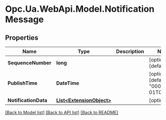 # Opc.Ua.WebApi.Model.NotificationMessage

## Properties

Name | Type | Description | Notes
------------ | ------------- | ------------- | -------------
**SequenceNumber** | **long** |  | [optional] [default to 0]
**PublishTime** | **DateTime** |  | [optional] [default to "0001-01-01T00:00Z"]
**NotificationData** | [**List&lt;ExtensionObject&gt;**](ExtensionObject.md) |  | [optional] 

[[Back to Model list]](../README.md#documentation-for-models) [[Back to API list]](../README.md#documentation-for-api-endpoints) [[Back to README]](../README.md)

